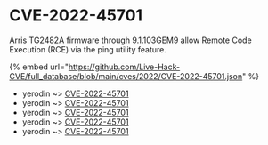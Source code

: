 # CVE-2022-45701

Arris TG2482A firmware through 9.1.103GEM9 allow Remote Code Execution (RCE) via the ping utility feature.

{% embed url="https://github.com/Live-Hack-CVE/full_database/blob/main/cves/2022/CVE-2022-45701.json" %}


* yerodin ~> [CVE-2022-45701](https://www.alice-snow.ru/2022/database/cve-2022-45701/cve-2022-45701-yerodin)
* yerodin ~> [CVE-2022-45701](https://www.alice-snow.ru/2022/database/cve-2022-45701/cve-2022-45701-yerodin)
* yerodin ~> [CVE-2022-45701](https://www.alice-snow.ru/2022/database/cve-2022-45701/cve-2022-45701-yerodin)
* yerodin ~> [CVE-2022-45701](https://www.alice-snow.ru/2022/database/cve-2022-45701/cve-2022-45701-yerodin)
* yerodin ~> [CVE-2022-45701](https://www.alice-snow.ru/2022/database/cve-2022-45701/cve-2022-45701-yerodin)